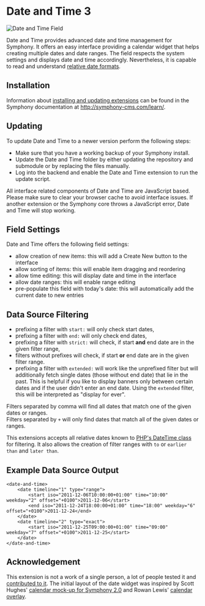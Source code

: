 # Date and Time 3

![Date and Time Field](http://projekte.nilshoerrmann.de/extensions/datetime/datetime3.png)

Date and Time provides advanced date and time management for Symphony. It offers an easy interface providing a calendar widget that helps creating multiple dates and date ranges. The field respects the system settings and displays date and time accordingly. Nevertheless, it is capable to read and understand [relative date formats](http://www.php.net/manual/en/datetime.formats.php).

## Installation

Information about [installing and updating extensions](http://symphony-cms.com/learn/tasks/view/install-an-extension/) can be found in the Symphony documentation at <http://symphony-cms.com/learn/>. 

## Updating

To update Date and Time to a newer version perform the following steps:

- Make sure that you have a working backup of your Symphony install.
- Update the Date and Time folder by either updating the repository and submodule or by replacing the files manually.
- Log into the backend and enable the Date and Time extension to run the update script.

All interface related components of Date and Time are JavaScript based. Please make sure to clear your browser cache to avoid interface issues. If another extension or the Symphony core throws a JavaScript error, Date and Time will stop working.

## Field Settings

Date and Time offers the following field settings:

- allow creation of new items: this will add a Create New button to the interface
- allow sorting of items: this will enable item dragging and reordering
- allow time editing: this will display date and time in the interface
- allow date ranges: this will enable range editing
- pre-populate this field with today's date: this will automatically add the current date to new entries

## Data Source Filtering

- prefixing a filter with `start:` will only check start dates,
- prefixing a filter with `end:` will only check end dates,
- prefixing a filter with `strict:` will check, if start **and** end date are in the given filter range,
- filters without prefixes will check, if start **or** end date are in the given filter range.
- prefixing a filter with `extended:` will work like the unprefixed filter but will additionally fetch single dates (those without end date) that lie in the past. This is helpful if you like to display banners only between certain dates and if the user didn't enter an end date. Using the `extended` filter, this will be interpreted as "display for ever".

Filters separated by comma will find all dates that match one of the given dates or ranges.  
Filters separated by `+` will only find dates that match all of the given dates or ranges.

This extensions accepts all relative dates known to [PHP's DateTime class](http://www.php.net/manual/en/datetime.formats.php) for filtering. It also allows the creation of filter ranges with `to` or `earlier than` and `later than`.

## Example Data Source Output

    <date-and-time>
        <date timeline="1" type="range">
            <start iso="2011-12-06T10:00:00+01:00" time="10:00" weekday="2" offset="+0100">2011-12-06</start>
            <end iso="2011-12-24T18:00:00+01:00" time="18:00" weekday="6" offset="+0100">2011-12-24</end>
        </date>
        <date timeline="2" type="exact">
            <start iso="2011-12-25T09:00:00+01:00" time="09:00" weekday="7" offset="+0100">2011-12-25</start>
        </date>
    </date-and-time>
            
## Acknowledgement

This extension is not a work of a single person, a lot of people tested it and [contributed to it](https://github.com/hananils/datetime/contributors). The initial layout of the date widget was inspired by Scott Hughes' [calendar mock-up for Symphony 2.0](http://symphony-cms.com/discuss/thread/103/) and Rowan Lewis' [calendar overlay](https://github.com/rowan-lewis/calendaroverlay/).

